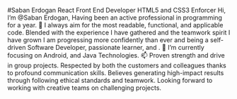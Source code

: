 #Saban Erdogan
React Front End Developer
HTML5 and CSS3 Enforcer
Hi, I’m @Saban Erdogan, Having been an active professional in programming for a year.
👀 I always aim for the most readable, functional, and applicable code.
Blended with the experience I have gathered and the teamwork spirit I have grown I am progressing more confidently than ever and being a self-driven Software Developer, passionate learner, and .
💞️ I’m currently focusing on Android, and Java Technologies.
📫 Proven strength and drive in group projects. Respected by both the customers and colleagues thanks to profound communication skills. Believes generating high-impact results through following ethical standards and teamwork. Looking forward to working with creative teams on challenging projects.
